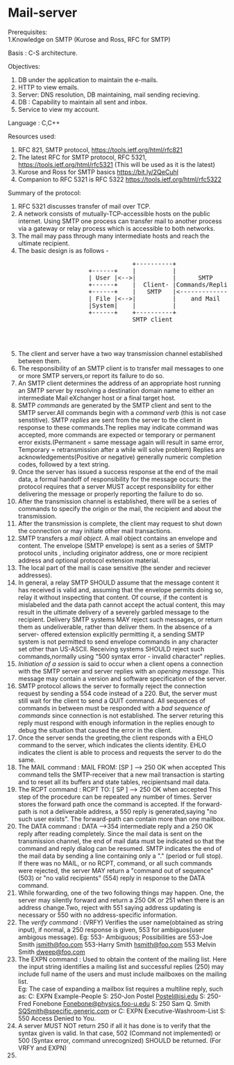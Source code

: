 # Mail-server

Prerequisites:   
 1.Knowledge on SMTP (Kurose and Ross, RFC for SMTP)  

Basis : C-S architecture. 

Objectives:
  1. DB under the application to maintain the e-mails.
  2. HTTP to view emails.
  3. Server: DNS resolution, DB maintaining, mail sending recieving.
  4. DB : Capability to maintain all sent and inbox. 
  5. Service to view my account. 

Language : C,C++


Resources used:  
  1. RFC 821, SMTP protocol, https://tools.ietf.org/html/rfc821  
  2. The latest RFC for SMTP protocol, RFC 5321, https://tools.ietf.org/html/rfc5321  (This will be used as it is the latest) 
  3. Kurose and Ross for SMTP basics https://bit.ly/2QeCuhl
  4. Companion to RFC 5321 is RFC 5322 https://tools.ietf.org/html/rfc5322
  

Summary of the protocol:
  1. RFC 5321 discusses transfer of mail over TCP.
  2. A network consists of mutually-TCP-accessible hosts on the public internet. Using SMTP one process can transfer mail to       another process via a gateway or relay process which is accessible to both networks.
  3. The mail may pass through many intermediate hosts and reach the ultimate recipient.
  4. The basic design is as follows - 
  
  <pre>
                                  +----------+                +----------+  
                      +------+    |          |                |          |  
                      | User |<-->|          |      SMTP      |          |  
                      +------+    |  Client- |Commands/Replies| Server-  |  
                      +------+    |   SMTP   |<-------------->|    SMTP  |    +------+  
                      | File |<-->|          |    and Mail    |          |<-->| File |  
                      |System|    |          |                |          |    |System|  
                      +------+    +----------+                +----------+    +------+  
                                  SMTP client                SMTP server  
                                
      
  </pre>
                     
   5. The client and server have a two way transmission channel established between them.
   6. The responsibility of an SMTP client is to transfer mail messages to one or more SMTP servers,or report its failure to do so.
   7. An SMTP client determines the address of an appropriate host running an SMTP server by resolving a destination domain name to either an intermediate Mail eXchanger host or a final target host.
   8. SMTP *commands* are generated by the SMTP client and sent to the SMTP server.All commands begin with a *command verb* (this is not case senstitive). SMTP *replies* are sent from the server to the client in response to these commands.The replies may indicate command was accepted, more commands are expected or temporary or permanent error exists.(Permanent = same message again will result in same error, Temporary = retransmission after a while will solve problem) Replies are acknowledgements(Positive or negative) generally numeric completion codes, followed by a text string.  
   9. Once the server has issued a success response at the end of the mail data, a formal handoff of responsibility for the message occurs: the protocol requires that a server MUST accept responsibility for either delivering the message or properly reporting the failure to do so.
   10. After the transmission channel is established, there will be a series of commands to specify the origin or the mail, the recipient and about the transmission. 
   11. After the transmission is complete, the client may request to shut down the connection or may initiate other mail transactions.
   12. SMTP transfers a *mail object*. A mail object contains an envelope and content. The envelope (SMTP envelope) is sent as a series of SMTP protocol units , including originator address, one or more recipient address and optional protocol extension material.
   13. The local part of the mail is case sensitive (the sender and reciever addresses).
   14. In general, a relay SMTP SHOULD assume that the message content it has received is valid and, assuming that the envelope permits doing so, relay it without inspecting that content.  Of course, if the content is mislabeled and the data path cannot accept the actual content, this may result in the ultimate delivery of a severely garbled message to the recipient. Delivery SMTP systems MAY reject such messages, or return them as undeliverable, rather than deliver them.  In the absence of a server- offered extension explicitly permitting it, a sending SMTP system is not permitted to send envelope commands in any character set other than US-ASCII.  Receiving systems SHOULD reject such commands,normally using "500 syntax error - invalid character" replies.
   15. _Initiation of a session_ is said to occur when a client opens a connection with the  SMTP server and server replies with an _opening message_. This message may contain a version and software specification of the server.
   16. SMTP protocol allows the server to formally reject the connection request by sending a 554 code instead of a 220. But, the server must still wait for the client to send a QUIT command. All sequences of commands in between must be responded with a _bad sequence of commands_ since connection is not established. The server returing this reply must respond with enough information in the replies enough to debug the situation that caused the error in the client.
   17. Once the server sends the greeting,the client responds with a EHLO command to the server, which indicates the clients identity. EHLO indicates the client is able to process and requests the server to do the same. 
   18. The MAIL command : MAIL FROM:<reverse-path> [SP <mail-parameters> ] <CRLF>   --> 250 OK when accepted
This command tells the SMTP-receiver that a new mail transaction is starting and to reset all its buffers and state tables, recipientsand mail data. 
   19. The RCPT command : RCPT TO:<forward-path> [ SP <rcpt-parameters> ] <CRLF>    --> 250 OK when accepted
This step of the procedure can be repeated any number of times. Server stores the forward path once the command is accepted. If the forward-path is not a deliverable address, a 550 reply is generated,saying "no such user exists". The forward-path can contain more than one mailbox.
   20. The DATA command : DATA <CRLF>   -->354 intermediate reply and a 250 OK reply after reading completely.
Since the mail data is sent on the transmission channel, the end of mail data must be indicated so that the command and reply dialog can be resumed.  SMTP indicates the end of the mail data by sending a line containing only a "." (period or full stop).
   If there was no MAIL, or no RCPT, command, or all such commands were rejected, the server MAY return a "command out of sequence" (503) or    "no valid recipients" (554) reply in response to the DATA command. 
   21. While forwarding, one of the two following things may happen. One, the server may silently forward and return a 250 OK or 251 when there is an address change.Two, reject with 551 saying address updating is necessary or 550 with no address-specific information.
   22. The _verify command_ : (VRFY) Verifies the user name(obtained as string input), if normal, a 250 response is given, 553 for ambiguos(user ambigous message).
        Eg: 553- Ambiguous; Possibilities are
            553-Joe Smith <jsmith@foo.com>
            553-Harry Smith <hsmith@foo.com>
            553 Melvin Smith <dweep@foo.com>
   23. The EXPN command : Used to obtain the content of the mailing list. Here the input string identifies a mailing list and successful replies (250) may include full name of the users and must include mailboxes on the mailing list.  
        Eg: The case of expanding a mailbox list requires a multiline reply, such as:
            C: EXPN Example-People
            S: 250-Jon Postel <Postel@isi.edu>
            S: 250-Fred Fonebone <Fonebone@physics.foo-u.edu>
            S: 250 Sam Q. Smith <SQSmith@specific.generic.com>
                       or
            C: EXPN Executive-Washroom-List
            S: 550 Access Denied to You.
   24. A server MUST NOT return 250 if all it has done is to verify that the syntax given is valid.  In that case, 502 (Command not implemented) or 500 (Syntax error, command unrecognized) SHOULD be returned. (For VRFY and EXPN)
   25.  
